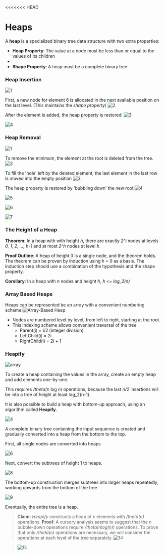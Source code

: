 <<<<<<< HEAD
# Heaps

A **heap** is a specialized binary tree data structure with two extra properties:

 - **Heap Property**: The value at a node must be less than or equal to the values of its children
 -
 - **Shape Property**: A heap must be a complete binary tree

### Heap Insertion
![1](http://i.imgur.com/pZcdIMF.png)

First, a new node for element 6 is allocated in the next available position on the last level. (This maintains the *shape property*)
![2](http://i.imgur.com/VAeZVCJ.png)

After the element is added, the heap property is restored.
![3](http://i.imgur.com/i92sd3h.png)

![4](http://i.imgur.com/1I8sbaC.png)

### Heap Removal
![1](http://i.imgur.com/nSmGqNy.png)

To remove the minimum, the element at the root is deleted from the tree.
![2](http://i.imgur.com/xB5AGJN.png)

To fill the 'hole' left by the deleted element, the last element in the last row is moved into the empty position
![3](http://i.imgur.com/wyr6kg6.png)

The heap property is restored by 'bubbling down' the new root
![4](http://i.imgur.com/25rblo3.png)

![5](http://i.imgur.com/1VH1B1A.png)

![6](http://i.imgur.com/25THezK.png)

![7](http://i.imgur.com/nKuCVKv.png)

### The Height of a Heap

**Theorem**: In a heap with with height *h*, there are exactly *2^i* nodes at levels *0, 1, 2, ..., h-1* and at most *2^h* nodes at level *h*.

**Proof Outline**:
A heap of height 0 is a single node, and the theorem holds. The theorem can be proven by induction using h = 0 as a basis. The induction step should use a combination of the hypothesis and the shape property.

**Corollary**: In a heap with *n* nodes and height *h*, *h <= log_2(n)*

### Array Based Heaps
Heaps can be represented be an array with a convenient numbering scheme
![Array-Based Heap](http://i.imgur.com/RBptAPQ.png)

 - Nodes are numbered level by level, from left to right, starting at the root.
 - This indexing scheme allows convenient traversal of the tree
    - Parent(i) = i/2 (integer division)
    - LeftChild(i) = 2i
    - RightChild(i) = 2i + 1


 ### Heapify
 ![array](http://i.imgur.com/la4dBr3.png)

 To create a heap containing the values in the array, create an empty heap and add elements one-by-one.

 This requires */theta(n* log *n*) operations, because the last *n/2* insertions will be into a tree of height at least log_2(n-1).

 It is also possible to build a heap with bottom-up approach, using an algorithm called **Heapify**.

 ![4](http://i.imgur.com/ReUxzaY.png)

 A complete binary tree containing the input sequence is created and gradually converted into a heap from the bottom to the top.

 First, all single nodes are converted into heaps

 ![6](http://i.imgur.com/5YTYrbL.png)

 Next, convert the subtrees of height 1 to heaps.

 ![8](http://i.imgur.com/cOiPuML.png)

 The bottom-up construction merges subtrees into larger heaps repeatedly, working upwards from the bottom of the tree.

 ![9](http://i.imgur.com/JS58edm.png)

 Eventually, the entire tree is a heap.

 > **Claim**: *Heapify* constructs a heap of *n* elements with */theta(n)* operations.
 > **Proof**: A cursory analysis seems to suggest that the *n* bubble-down operations require */theta(nlog(n))* operations. To prove that only */theta(n)* operations are necessary, we will consider the operations at each level of the tree separately.
 > ![14](http://i.imgur.com/JS58edm.png)

 > ![15](http://i.imgur.com/aiz3w6z.png)
